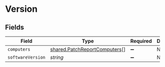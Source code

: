 # Version


## Fields

| Field                                                                        | Type                                                                         | Required                                                                     | Description                                                                  | Example                                                                      |
| ---------------------------------------------------------------------------- | ---------------------------------------------------------------------------- | ---------------------------------------------------------------------------- | ---------------------------------------------------------------------------- | ---------------------------------------------------------------------------- |
| `computers`                                                                  | [shared.PatchReportComputers](../../models/shared/patchreportcomputers.md)[] | :heavy_minus_sign:                                                           | N/A                                                                          |                                                                              |
| `softwareVersion`                                                            | *string*                                                                     | :heavy_minus_sign:                                                           | N/A                                                                          | 65.0.3325.181                                                                |